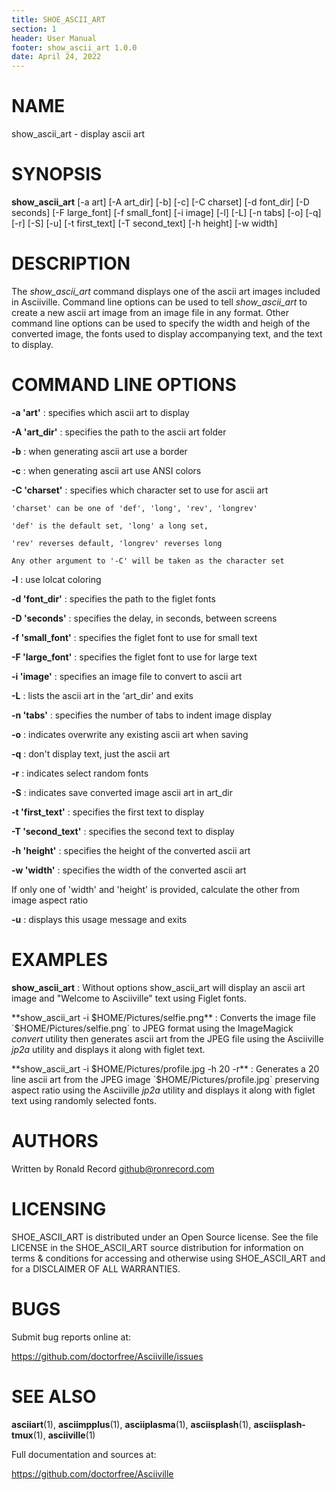 ```yaml
---
title: SHOE_ASCII_ART
section: 1
header: User Manual
footer: show_ascii_art 1.0.0
date: April 24, 2022
---
```

# NAME
show_ascii_art - display ascii art

# SYNOPSIS
**show_ascii_art** [-a art] [-A art_dir] [-b] [-c] [-C charset] [-d font_dir] [-D seconds] [-F large_font] [-f small_font] [-i image] [-l] [-L] [-n tabs] [-o] [-q] [-r] [-S] [-u] [-t first_text] [-T second_text] [-h height] [-w width]

# DESCRIPTION
The *show_ascii_art* command displays one of the ascii art images included in
Asciiville. Command line options can be used to tell *show_ascii_art* to create
a new ascii art image from an image file in any format. Other command line
options can be used to specify the width and heigh of the converted image,
the fonts used to display accompanying text, and the text to display.

# COMMAND LINE OPTIONS

**-a 'art'**
: specifies which ascii art to display

**-A 'art_dir'**
: specifies the path to the ascii art folder

**-b**
: when generating ascii art use a border

**-c**
: when generating ascii art use ANSI colors

**-C 'charset'**
: specifies which character set to use for ascii art

    'charset' can be one of 'def', 'long', 'rev', 'longrev'

    'def' is the default set, 'long' a long set,

    'rev' reverses default, 'longrev' reverses long

    Any other argument to '-C' will be taken as the character set

**-l**
: use lolcat coloring

**-d 'font_dir'**
: specifies the path to the figlet fonts

**-D 'seconds'**
: specifies the delay, in seconds, between screens

**-f 'small_font'**
: specifies the figlet font to use for small text

**-F 'large_font'**
: specifies the figlet font to use for large text

**-i 'image'**
: specifies an image file to convert to ascii art

**-L**
: lists the ascii art in the 'art_dir' and exits

**-n 'tabs'**
: specifies the number of tabs to indent image display

**-o**
: indicates overwrite any existing ascii art when saving

**-q**
: don't display text, just the ascii art

**-r**
: indicates select random fonts

**-S**
: indicates save converted image ascii art in art_dir

**-t 'first_text'**
: specifies the first text to display

**-T 'second_text'**
: specifies the second text to display

**-h 'height'**
: specifies the height of the converted ascii art

**-w 'width'**
: specifies the width of the converted ascii art

If only one of 'width' and 'height' is provided, calculate the other from image aspect ratio

**-u**
: displays this usage message and exits

# EXAMPLES
**show_ascii_art**
: Without options show_ascii_art will display an ascii art image and "Welcome to Asciiville" text using Figlet fonts.

**show_ascii_art -i $HOME/Pictures/selfie.png**
: Converts the image file `$HOME/Pictures/selfie.png` to JPEG format using the ImageMagick *convert* utility then generates ascii art from the JPEG file using the Asciiville *jp2a* utility and displays it along with figlet text.

**show_ascii_art -i $HOME/Pictures/profile.jpg -h 20 -r**
: Generates a 20 line ascii art from the JPEG image `$HOME/Pictures/profile.jpg` preserving aspect ratio using the Asciiville *jp2a* utility and displays it along with figlet text using randomly selected fonts.

# AUTHORS
Written by Ronald Record github@ronrecord.com

# LICENSING
SHOE_ASCII_ART is distributed under an Open Source license.
See the file LICENSE in the SHOE_ASCII_ART source distribution
for information on terms &amp; conditions for accessing and
otherwise using SHOE_ASCII_ART and for a DISCLAIMER OF ALL WARRANTIES.

# BUGS
Submit bug reports online at:

https://github.com/doctorfree/Asciiville/issues

# SEE ALSO
**asciiart**(1), **asciimpplus**(1), **asciiplasma**(1), **asciisplash**(1), **asciisplash-tmux**(1), **asciiville**(1)

Full documentation and sources at:

https://github.com/doctorfree/Asciiville

